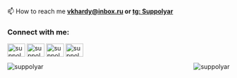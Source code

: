 📫 How to reach me **[vkhardy@inbox.ru](mailto:vkhardy@inbox.ru) or [tg: Suppolyar](https://t.me/suppolyar)**

<h3 align="left">Connect with me:</h3>
<p align="left">
<a href="https://linkedin.com/in/suppolyar" target="blank"><img align="center" src="https://raw.githubusercontent.com/rahuldkjain/github-profile-readme-generator/master/src/images/icons/Social/linked-in-alt.svg" alt="suppolyar" height="30" width="40" /></a>
<a href="https://instagram.com/suppolyar" target="blank"><img align="center" src="https://raw.githubusercontent.com/rahuldkjain/github-profile-readme-generator/master/src/images/icons/Social/instagram.svg" alt="suppolyar" height="30" width="40" /></a>
<a href="https://www.leetcode.com/suppolyar" target="blank"><img align="center" src="https://raw.githubusercontent.com/rahuldkjain/github-profile-readme-generator/master/src/images/icons/Social/leet-code.svg" alt="suppolyar" height="30" width="40" /></a>
<a href="https://discord.gg/suppolyar" target="blank"><img align="center" src="https://raw.githubusercontent.com/rahuldkjain/github-profile-readme-generator/master/src/images/icons/Social/discord.svg" alt="suppolyar" height="30" width="40" /></a>
</p>

<div style="display: flex; justify-content: space-between; align-items: center;">
    <img align="center" src="https://github-readme-streak-stats.herokuapp.com/?user=suppolyar&" alt="suppolyar" />
    <img align="center" src="https://github-readme-stats.vercel.app/api/top-langs?username=suppolyar&show_icons=true&locale=en&layout=compact" alt="suppolyar" />
</div>
